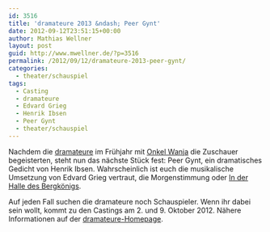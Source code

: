 ```yaml
---
id: 3516
title: 'dramateure 2013 &ndash; Peer Gynt'
date: 2012-09-12T23:51:15+00:00
author: Mathias Wellner
layout: post
guid: http://www.mwellner.de/?p=3516
permalink: /2012/09/12/dramateure-2013-peer-gynt/
categories:
  - theater/schauspiel
tags:
  - Casting
  - dramateure
  - Edvard Grieg
  - Henrik Ibsen
  - Peer Gynt
  - theater/schauspiel
---
```

Nachdem die [dramateure](http://www.dramateure.ch) im Frühjahr mit [Onkel Wanja](http://dramateure.ch/mediawiki/index.php/Onkel_Wanja) die Zuschauer begeisterten, steht nun das nächste Stück fest: Peer Gynt, ein dramatisches Gedicht von Henrik Ibsen. Wahrscheinlich ist euch die musikalische Umsetzung von Edvard Grieg vertraut, die Morgenstimmung oder [In der Halle des Bergkönigs](http://www.youtube.com/watch?v=Y9dzyLvvIRs). 

Auf jeden Fall suchen die dramateure noch Schauspieler. Wenn ihr dabei sein wollt, kommt zu den Castings am 2. und 9. Oktober 2012. Nähere Informationen auf der [dramateure-Homepage](http://www.dramateure.ch).